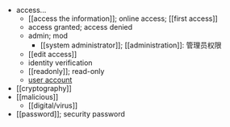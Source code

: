 - access...
    - [[access the information]]; online access; [[first access]]
    - access granted; access denied
    - admin; mod
        - [[system administrator]]; [[administration]]: 管理员权限
    - [[edit access]]
    - identity verification
    - [[readonly]]; read-only
    - [user account](https://workflowy.com/#/4ca6506c76e1)
- [[cryptography]]
- [[malicious]]
    - [[digital/virus]]
- [[password]]; security password
